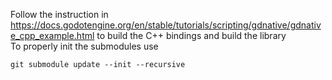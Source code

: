Follow the instruction in https://docs.godotengine.org/en/stable/tutorials/scripting/gdnative/gdnative_cpp_example.html to build the C++ bindings and build the library <br/>
To properly init the submodules use 
```
git submodule update --init --recursive
```